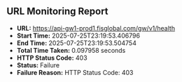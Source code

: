 ## URL Monitoring Report

- **URL:** https://api-gw1-prod1.fisglobal.com/gw/v1/health
- **Start Time:** 2025-07-25T23:19:53.406796
- **End Time:** 2025-07-25T23:19:53.504754
- **Total Time Taken:** 0.097958 seconds
- **HTTP Status Code:** 403
- **Status:** Failure
- **Failure Reason:** HTTP Status Code: 403
